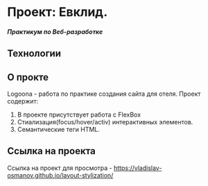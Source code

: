 # Проект: Евклид.
##### Практикум по Веб-разработке

## Технологии


## О прокте
Logoona - работа по практике создания сайта для отеля. Проект содержит:
1. В проекте присутствует работа с FlexBox
2. Стиализация(focus/hover/activ) интерактивных элементов.
3. Cемантические теги HTML.

## Ссылка на проекта
Ссылка на проект для просмотра - https://vladislav-osmanov.github.io/layout-stylization/
